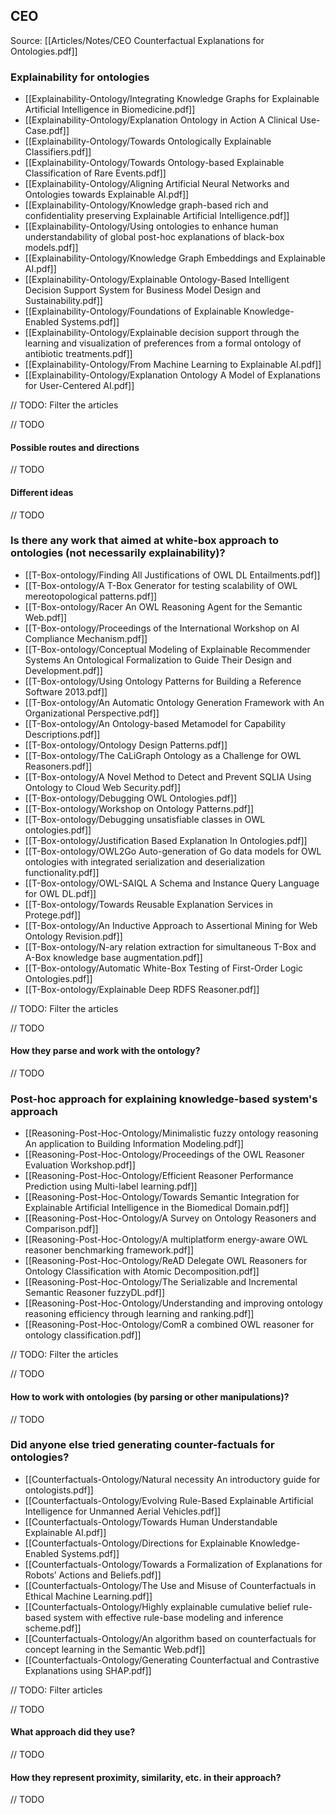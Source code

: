 ## CEO
Source: [[Articles/Notes/CEO Counterfactual Explanations for Ontologies.pdf]]

### Explainability for ontologies

- [[Explainability-Ontology/Integrating Knowledge Graphs for Explainable Artificial Intelligence in Biomedicine.pdf]]
- [[Explainability-Ontology/Explanation Ontology in Action A Clinical Use-Case.pdf]]
- [[Explainability-Ontology/Towards Ontologically Explainable Classifiers.pdf]]
- [[Explainability-Ontology/Towards Ontology-based Explainable Classification of Rare Events.pdf]]
- [[Explainability-Ontology/Aligning Artificial Neural Networks and Ontologies towards Explainable AI.pdf]]
- [[Explainability-Ontology/Knowledge graph-based rich and confidentiality preserving Explainable Artificial Intelligence.pdf]]
- [[Explainability-Ontology/Using ontologies to enhance human understandability of global post-hoc explanations of black-box models.pdf]]
- [[Explainability-Ontology/Knowledge Graph Embeddings and Explainable AI.pdf]]
- [[Explainability-Ontology/Explainable Ontology-Based Intelligent Decision Support System for Business Model Design and Sustainability.pdf]]
- [[Explainability-Ontology/Foundations of Explainable Knowledge-Enabled Systems.pdf]]
- [[Explainability-Ontology/Explainable decision support through the learning and visualization of preferences from a formal ontology of antibiotic treatments.pdf]]
- [[Explainability-Ontology/From Machine Learning to Explainable AI.pdf]]
- [[Explainability-Ontology/Explanation Ontology A Model of Explanations for User-Centered AI.pdf]]


// TODO: Filter the articles

// TODO

#### Possible routes and directions

// TODO

#### Different ideas

// TODO

### Is there any work that aimed at white-box approach to ontologies (not necessarily explainability)?

- [[T-Box-ontology/Finding All Justifications of OWL DL Entailments.pdf]]
- [[T-Box-ontology/A T-Box Generator for testing scalability of OWL mereotopological patterns.pdf]]
- [[T-Box-ontology/Racer An OWL Reasoning Agent for the Semantic Web.pdf]]
- [[T-Box-ontology/Proceedings of the International Workshop on AI Compliance Mechanism.pdf]]
- [[T-Box-ontology/Conceptual Modeling of Explainable Recommender Systems An Ontological Formalization to Guide Their Design and Development.pdf]]
- [[T-Box-ontology/Using Ontology Patterns for Building a Reference Software 2013.pdf]]
- [[T-Box-ontology/An Automatic Ontology Generation Framework with An Organizational Perspective.pdf]]
- [[T-Box-ontology/An Ontology-based Metamodel for Capability Descriptions.pdf]]
- [[T-Box-ontology/Ontology Design Patterns.pdf]]
- [[T-Box-ontology/The CaLiGraph Ontology as a Challenge for OWL Reasoners.pdf]]
- [[T-Box-ontology/A Novel Method to Detect and Prevent SQLIA Using Ontology to Cloud Web Security.pdf]]
- [[T-Box-ontology/Debugging OWL Ontologies.pdf]]
- [[T-Box-ontology/Workshop on Ontology Patterns.pdf]]
- [[T-Box-ontology/Debugging unsatisfiable classes in OWL ontologies.pdf]]
- [[T-Box-ontology/Justification Based Explanation In Ontologies.pdf]]
- [[T-Box-ontology/OWL2Go Auto-generation of Go data models for OWL ontologies with integrated serialization and deserialization functionality.pdf]]
- [[T-Box-ontology/OWL-SAIQL A Schema and Instance Query Language for OWL DL.pdf]]
- [[T-Box-ontology/Towards Reusable Explanation Services in Protege.pdf]]
- [[T-Box-ontology/An Inductive Approach to Assertional Mining for Web Ontology Revision.pdf]]
- [[T-Box-ontology/N-ary relation extraction for simultaneous T-Box and A-Box knowledge base augmentation.pdf]]
- [[T-Box-ontology/Automatic White-Box Testing of First-Order Logic Ontologies.pdf]]
- [[T-Box-ontology/Explainable Deep RDFS Reasoner.pdf]]


// TODO: Filter the articles

// TODO

#### How they parse and work with the ontology?

// TODO

### Post-hoc approach for explaining knowledge-based system's approach

- [[Reasoning-Post-Hoc-Ontology/Minimalistic fuzzy ontology reasoning An application to Building Information Modeling.pdf]]
- [[Reasoning-Post-Hoc-Ontology/Proceedings of the OWL Reasoner Evaluation Workshop.pdf]]
- [[Reasoning-Post-Hoc-Ontology/Efficient Reasoner Performance Prediction using Multi-label learning.pdf]]
- [[Reasoning-Post-Hoc-Ontology/Towards Semantic Integration for Explainable Artificial Intelligence in the Biomedical Domain.pdf]]
- [[Reasoning-Post-Hoc-Ontology/A Survey on Ontology Reasoners and Comparison.pdf]]
- [[Reasoning-Post-Hoc-Ontology/A multiplatform energy-aware OWL reasoner benchmarking framework.pdf]]
- [[Reasoning-Post-Hoc-Ontology/ReAD Delegate OWL Reasoners for Ontology Classification with Atomic Decomposition.pdf]]
- [[Reasoning-Post-Hoc-Ontology/The Serializable and Incremental Semantic Reasoner fuzzyDL.pdf]]
- [[Reasoning-Post-Hoc-Ontology/Understanding and improving ontology reasoning efficiency through learning and ranking.pdf]]
- [[Reasoning-Post-Hoc-Ontology/ComR a combined OWL reasoner for ontology classification.pdf]]


// TODO: Filter the articles

// TODO

#### How to work with ontologies (by parsing or other manipulations)?

// TODO

### Did anyone else tried generating counter-factuals for ontologies?

- [[Counterfactuals-Ontology/Natural necessity An introductory guide for ontologists.pdf]]
- [[Counterfactuals-Ontology/Evolving Rule-Based Explainable Artificial Intelligence for Unmanned Aerial Vehicles.pdf]]
- [[Counterfactuals-Ontology/Towards Human Understandable Explainable AI.pdf]]
- [[Counterfactuals-Ontology/Directions for Explainable Knowledge-Enabled Systems.pdf]]
- [[Counterfactuals-Ontology/Towards a Formalization of Explanations for Robots’ Actions and Beliefs.pdf]]
- [[Counterfactuals-Ontology/The Use and Misuse of Counterfactuals in Ethical Machine Learning.pdf]]
- [[Counterfactuals-Ontology/Highly explainable cumulative belief rule-based system with effective rule-base modeling and inference scheme.pdf]]
- [[Counterfactuals-Ontology/An algorithm based on counterfactuals for concept learning in the Semantic Web.pdf]]
- [[Counterfactuals-Ontology/Generating Counterfactual and Contrastive Explanations using SHAP.pdf]]


// TODO: Filter articles

// TODO

#### What approach did they use?

// TODO

#### How they represent proximity, similarity, etc. in their approach?

// TODO

